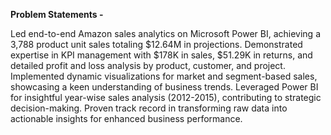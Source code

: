 **Problem Statements -** 

Led end-to-end Amazon sales analytics on Microsoft Power BI, achieving a 3,788 product unit sales totaling $12.64M in projections. 
Demonstrated expertise in KPI management with $178K in sales, $51.29K in returns, and detailed profit and loss analysis by product, customer, and project. 
Implemented dynamic visualizations for market and segment-based sales, showcasing a keen understanding of business trends. Leveraged Power BI for insightful year-wise sales analysis (2012-2015), contributing to strategic decision-making. Proven track record in transforming raw data into actionable insights for enhanced business performance.
